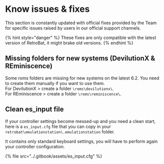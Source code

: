 # Know issues & fixes

This section is constantly updated with official fixes provided by the Team for specific issues raised by users in our official support channels.

{% hint style="danger" %}
These fixes are only compatible with the latest version of RetroBat, it might brake old versions.
{% endhint %}

## Missing folders for new systems (DevilutionX & REminiscence)

Some roms folders are missing for new systems on the latest 6.2. You need to create them manually if you want to use them.\
For DevilutionX > create a folder `\roms\devilutionx\`.\
For REminiscence > create a folder `\roms\reminiscence\`.



## Clean es\_input file

If your controller settings become messed-up and you need a clean start, here is a `es_input.cfg` file that you can copy in your `retrobat\emulationstation\.emulationstation` folder.

It contains only standard keyboard settings, you will have to perform again your controller configuration.

{% file src="../.gitbook/assets/es_input.cfg" %}
